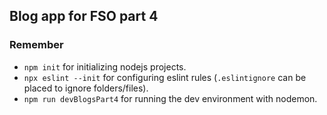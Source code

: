 ## Blog app for FSO part 4

### Remember

- `npm init` for initializing nodejs projects.
- `npx eslint --init` for configuring eslint rules (`.eslintignore` can be placed to ignore folders/files).
- `npm run devBlogsPart4` for running the dev environment with nodemon.

